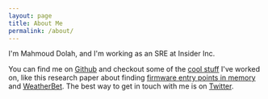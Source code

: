 ```yaml
---
layout: page
title: About Me
permalink: /about/
---
```


I'm Mahmoud Dolah, and I'm working as an SRE at Insider Inc.

You can find me on [Github][my-github] and checkout some of the [cool stuff][my-projects] I've worked on, like this research paper about finding [firmware entry points in memory][project-firmware] and [WeatherBet][weatherbet].
The best way to get in touch with me is on [Twitter][my-twitter].


[my-github]: https://github.com/MahmoudDolah
[my-twitter]: https://twitter.com/themooooouuud
[my-projects]: https://github.com/MahmoudDolah?tab=repositories
[project-firmware]: https://github.com/MahmoudDolah/Firmware-Entry-Points-In-Memory
[weatherbet]: https://github.com/Abeyy/WeatherBet
